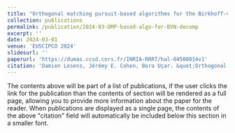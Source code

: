 ```yaml
---
title: "Orthogonal matching pursuit-based algorithms for the Birkhoff-von Neumann decomposition"
collection: publications
permalink: /publication/2024-03-OMP-based-algo-for-BVN-decomp
excerpt: ''
date: 2024-03-01
venue: 'EUSCIPCO 2024'
slidesurl: ''
paperurl: 'https://dumas.ccsd.cnrs.fr/INRIA-RRRT/hal-04500014v1'
citation: 'Damien Lesens, Jérémy E. Cohen, Bora Uçar. &quot;Orthogonal matching pursuit-based algorithms for the Birkhoff-von Neumann decomposition .&quot; <i>EUSCIPCO 2024</i>. 1(1).'
---
```


The contents above will be part of a list of publications, if the user clicks the link for the publication than the contents of section will be rendered as a full page, allowing you to provide more information about the paper for the reader. When publications are displayed as a single page, the contents of the above "citation" field will automatically be included below this section in a smaller font.